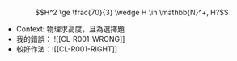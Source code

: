 $$H^2 \ge \frac{70}{3} \wedge H \in \mathbb{N}^+, H?$$
- Context: 物理求高度，且為選擇題
- 我的錯誤： ![[CL-R001-WRONG]]
- 較好作法：![[CL-R001-RIGHT]]

